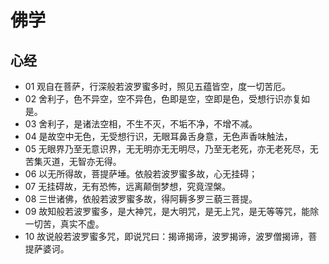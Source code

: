 # 佛学

## 心经

- 01 观自在菩萨，行深般若波罗蜜多时，照见五蕴皆空，度一切苦厄。
- 02 舍利子，色不异空，空不异色，色即是空，空即是色，受想行识亦复如是。
- 03 舍利子，是诸法空相，不生不灭，不垢不净，不增不减。
- 04 是故空中无色，无受想行识，无眼耳鼻舌身意，无色声香味触法，
- 05 无眼界乃至无意识界，无无明亦无无明尽，乃至无老死，亦无老死尽，无苦集灭道，无智亦无得。
- 06 以无所得故，菩提萨埵。依般若波罗蜜多故，心无挂碍；
- 07 无挂碍故，无有恐怖，远离颠倒梦想，究竟涅槃。
- 08 三世诸佛，依般若波罗蜜多故，得阿耨多罗三藐三菩提。
- 09 故知般若波罗蜜多，是大神咒，是大明咒，是无上咒，是无等等咒，能除一切苦，真实不虚。
- 10 故说般若波罗蜜多咒，即说咒曰：揭谛揭谛，波罗揭谛，波罗僧揭谛，菩提萨婆诃。

